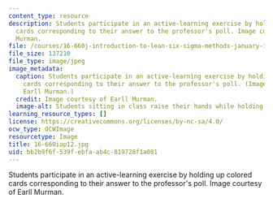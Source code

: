 ```yaml
---
content_type: resource
description: Students participate in an active-learning exercise by holding up colored
  cards corresponding to their answer to the professor's poll. Image courtesy of Earll
  Murman.
file: /courses/16-660j-introduction-to-lean-six-sigma-methods-january-iap-2012/bb2b9f6f539febfaab4c819728f1a081_16-660iap12.jpg
file_size: 137210
file_type: image/jpeg
image_metadata:
  caption: Students participate in an active-learning exercise by holding up colored
    cards corresponding to their answer to the professor's poll. (Image courtesy of
    Earll Murman.)
  credit: Image courtesy of Earll Murman.
  image-alt: Students sitting in class raise their hands while holding green notecards.
learning_resource_types: []
license: https://creativecommons.org/licenses/by-nc-sa/4.0/
ocw_type: OCWImage
resourcetype: Image
title: 16-660iap12.jpg
uid: bb2b9f6f-539f-ebfa-ab4c-819728f1a081
---
```

Students participate in an active-learning exercise by holding up colored cards corresponding to their answer to the professor's poll. Image courtesy of Earll Murman.